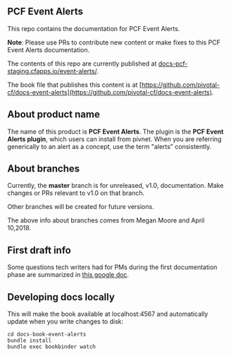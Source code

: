 ## PCF Event Alerts

This repo contains the documentation for PCF Event Alerts.

**Note**: Please use PRs to contribute new content or make fixes to this PCF Event Alerts documentation.

The contents of this repo are currently published at [docs-pcf-staging.cfapps.io/event-alerts/](https://docs-pcf-staging.cfapps.io/event-alerts/).

The book file that publishes this content is at [https://github.com/pivotal-cf/docs-event-alerts](https://github.com/pivotal-cf/docs-event-alerts).

## About product name

The name of this product is **PCF Event Alerts**. The plugin is the **PCF Event Alerts plugin**, which users can install from pivnet.
When you are referring generically to an alert as a concept, use the term "alerts" consistently.

## About branches 

Currently, the **master** branch is for unreleased, v1.0, documentation. Make changes or PRs relevant to v1.0 on that branch.

Other branches will be created for future versions.

The above info about branches comes from Megan Moore and April 10,2018.

## First draft info 

Some questions tech writers had for PMs during the first documentation phase are summarized in [this google doc](https://docs.google.com/document/d/1aNMSYMR6rs1_gunXoBlC3qq_Uq97mMXWBiJUydGCDHw/edit?usp=sharing).

## Developing docs locally

This will make the book available at localhost:4567 and automatically update when you write changes to disk:

```
cd docs-book-event-alerts
bundle install
bundle exec bookbinder watch

```
